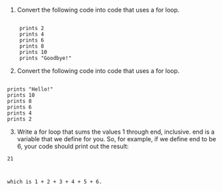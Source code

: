 1. Convert the following code into code that uses a for loop.

<code>
    prints 2
    prints 4
    prints 6
    prints 8
    prints 10
    prints "Goodbye!"
</code>


2. Convert the following code into code that uses a for loop.

<code>
prints "Hello!"
prints 10
prints 8
prints 6
prints 4
prints 2
</code>


3. Write a for loop that sums the values 1 through end, inclusive. end is a variable that we define for you. So, for example, if we define end to be 6, your code should print out the result:

<code>21</cpde>

which is 1 + 2 + 3 + 4 + 5 + 6.
